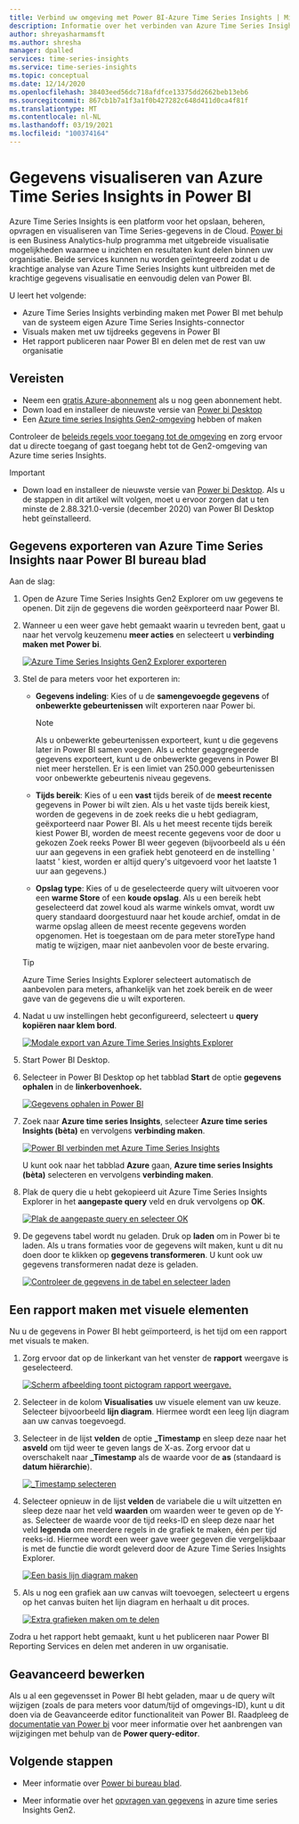 ```yaml
---
title: Verbind uw omgeving met Power BI-Azure Time Series Insights | Microsoft Docs
description: Informatie over het verbinden van Azure Time Series Insights naar Power BI voor het delen, het diagram en weer geven van gegevens in uw organisatie.
author: shreyasharmamsft
ms.author: shresha
manager: dpalled
services: time-series-insights
ms.service: time-series-insights
ms.topic: conceptual
ms.date: 12/14/2020
ms.openlocfilehash: 38403eed56dc718afdfce13375dd2662beb13eb6
ms.sourcegitcommit: 867cb1b7a1f3a1f0b427282c648d411d0ca4f81f
ms.translationtype: MT
ms.contentlocale: nl-NL
ms.lasthandoff: 03/19/2021
ms.locfileid: "100374164"
---
```

# <a name="visualize-data-from-azure-time-series-insights-in-power-bi"></a>Gegevens visualiseren van Azure Time Series Insights in Power BI

Azure Time Series Insights is een platform voor het opslaan, beheren, opvragen en visualiseren van Time Series-gegevens in de Cloud. [Power bi](https://powerbi.microsoft.com) is een Business Analytics-hulp programma met uitgebreide visualisatie mogelijkheden waarmee u inzichten en resultaten kunt delen binnen uw organisatie. Beide services kunnen nu worden geïntegreerd zodat u de krachtige analyse van Azure Time Series Insights kunt uitbreiden met de krachtige gegevens visualisatie en eenvoudig delen van Power BI.

U leert het volgende:

* Azure Time Series Insights verbinding maken met Power BI met behulp van de systeem eigen Azure Time Series Insights-connector
* Visuals maken met uw tijdreeks gegevens in Power BI
* Het rapport publiceren naar Power BI en delen met de rest van uw organisatie


## <a name="prerequisites"></a>Vereisten

* Neem een [gratis Azure-abonnement](https://azure.microsoft.com/free/) als u nog geen abonnement hebt.
* Down load en installeer de nieuwste versie van [Power bi Desktop](https://powerbi.microsoft.com/downloads/)
* Een [Azure time series Insights Gen2-omgeving](./how-to-provision-manage.md) hebben of maken

Controleer de [beleids regels voor toegang tot de omgeving](./concepts-access-policies.md) en zorg ervoor dat u directe toegang of gast toegang hebt tot de Gen2-omgeving van Azure time series Insights. 

> [!IMPORTANT]
> * Down load en installeer de nieuwste versie van [Power bi Desktop](https://powerbi.microsoft.com/downloads/). Als u de stappen in dit artikel wilt volgen, moet u ervoor zorgen dat u ten minste de 2.88.321.0-versie (december 2020) van Power BI Desktop hebt geïnstalleerd. 

## <a name="export-data-from-azure-time-series-insights-into-power-bi-desktop"></a>Gegevens exporteren van Azure Time Series Insights naar Power BI bureau blad

Aan de slag:

1. Open de Azure Time Series Insights Gen2 Explorer om uw gegevens te openen. Dit zijn de gegevens die worden geëxporteerd naar Power BI.
1. Wanneer u een weer gave hebt gemaakt waarin u tevreden bent, gaat u naar het vervolg keuzemenu **meer acties** en selecteert u **verbinding maken met Power bi**.

    [![Azure Time Series Insights Gen2 Explorer exporteren](media/how-to-connect-power-bi/export-from-explorer.jpg)](media/how-to-connect-power-bi/export-from-explorer.jpg#lightbox)

1. Stel de para meters voor het exporteren in:

   * **Gegevens indeling**: Kies of u de **samengevoegde gegevens** of **onbewerkte gebeurtenissen** wilt exporteren naar Power bi. 

       > [!NOTE]
       > Als u onbewerkte gebeurtenissen exporteert, kunt u die gegevens later in Power BI samen voegen. Als u echter geaggregeerde gegevens exporteert, kunt u de onbewerkte gegevens in Power BI niet meer herstellen. Er is een limiet van 250.000 gebeurtenissen voor onbewerkte gebeurtenis niveau gegevens.

   * **Tijds bereik**: Kies of u een **vast** tijds bereik of de **meest recente** gegevens in Power bi wilt zien. Als u het vaste tijds bereik kiest, worden de gegevens in de zoek reeks die u hebt gediagram, geëxporteerd naar Power BI. Als u het meest recente tijds bereik kiest Power BI, worden de meest recente gegevens voor de door u gekozen Zoek reeks Power BI weer gegeven (bijvoorbeeld als u één uur aan gegevens in een grafiek hebt genoteerd en de instelling ' laatst ' kiest, worden er altijd query's uitgevoerd voor het laatste 1 uur aan gegevens.)
  
   * **Opslag type**: Kies of u de geselecteerde query wilt uitvoeren voor een **warme Store** of een **koude opslag**. Als u een bereik hebt geselecteerd dat zowel koud als warme winkels omvat, wordt uw query standaard doorgestuurd naar het koude archief, omdat in de warme opslag alleen de meest recente gegevens worden opgenomen. Het is toegestaan om de para meter storeType hand matig te wijzigen, maar niet aanbevolen voor de beste ervaring. 

    > [!TIP] 
    > Azure Time Series Insights Explorer selecteert automatisch de aanbevolen para meters, afhankelijk van het zoek bereik en de weer gave van de gegevens die u wilt exporteren. 

1. Nadat u uw instellingen hebt geconfigureerd, selecteert u **query kopiëren naar klem bord**.

    [![Modale export van Azure Time Series Insights Explorer](media/how-to-connect-power-bi/choose-explorer-parameters.jpg)](media/how-to-connect-power-bi/choose-explorer-parameters.jpg#lightbox)

1. Start Power BI Desktop.
   
1. Selecteer in Power BI Desktop op het tabblad **Start** de optie **gegevens ophalen** in de **linkerbovenhoek.**

    [![Gegevens ophalen in Power BI](media/how-to-connect-power-bi/get-data-power-bi.jpg)](media/how-to-connect-power-bi/get-data-power-bi.jpg#lightbox)

1. Zoek naar **Azure time series Insights**, selecteer **Azure time series Insights (bèta)** en vervolgens **verbinding maken**.

    [![Power BI verbinden met Azure Time Series Insights](media/how-to-connect-power-bi/select-tsi-connector.jpg)](media/how-to-connect-power-bi/select-tsi-connector.jpg#lightbox)

    U kunt ook naar het tabblad **Azure** gaan, **Azure time series Insights (bèta)** selecteren en vervolgens **verbinding maken**.

1. Plak de query die u hebt gekopieerd uit Azure Time Series Insights Explorer in het **aangepaste query** veld en druk vervolgens op **OK**.

    [![Plak de aangepaste query en selecteer OK](media/how-to-connect-power-bi/custom-query-load.png)](media/how-to-connect-power-bi/custom-query-load.png#lightbox)  

1.  De gegevens tabel wordt nu geladen. Druk op **laden** om in Power bi te laden. Als u trans formaties voor de gegevens wilt maken, kunt u dit nu doen door te klikken op **gegevens transformeren**. U kunt ook uw gegevens transformeren nadat deze is geladen.

    [![Controleer de gegevens in de tabel en selecteer laden](media/how-to-connect-power-bi/review-the-loaded-data-table.png)](media/how-to-connect-power-bi/review-the-loaded-data-table.png#lightbox)  

## <a name="create-a-report-with-visuals"></a>Een rapport maken met visuele elementen

Nu u de gegevens in Power BI hebt geïmporteerd, is het tijd om een rapport met visuals te maken.

1. Zorg ervoor dat op de linkerkant van het venster de **rapport** weergave is geselecteerd.

    [![Scherm afbeelding toont pictogram rapport weergave.](media/how-to-connect-power-bi/select-the-report-view.png)](media/how-to-connect-power-bi/select-the-report-view.png#lightbox)

1. Selecteer in de kolom **Visualisaties** uw visuele element van uw keuze. Selecteer bijvoorbeeld **lijn diagram**. Hiermee wordt een leeg lijn diagram aan uw canvas toegevoegd.

1.  Selecteer in de lijst **velden** de optie **_Timestamp** en sleep deze naar het **asveld** om tijd weer te geven langs de X-as. Zorg ervoor dat u overschakelt naar **_Timestamp** als de waarde voor de **as** (standaard is **datum hiërarchie**).

    [![_Timestamp selecteren](media/how-to-connect-power-bi/select-timestamp.png)](media/how-to-connect-power-bi/select-timestamp.png#lightbox)

1.  Selecteer opnieuw in de lijst **velden** de variabele die u wilt uitzetten en sleep deze naar het veld **waarden** om waarden weer te geven op de Y-as. Selecteer de waarde voor de tijd reeks-ID en sleep deze naar het veld **legenda** om meerdere regels in de grafiek te maken, één per tijd reeks-id. Hiermee wordt een weer gave weer gegeven die vergelijkbaar is met de functie die wordt geleverd door de Azure Time Series Insights Explorer. 

    [![Een basis lijn diagram maken](media/how-to-connect-power-bi/power-bi-line-chart.png)](media/how-to-connect-power-bi/power-bi-line-chart.png#lightbox)

1. Als u nog een grafiek aan uw canvas wilt toevoegen, selecteert u ergens op het canvas buiten het lijn diagram en herhaalt u dit proces.

    [![Extra grafieken maken om te delen](media/how-to-connect-power-bi/power-bi-additional-charts.png)](media/how-to-connect-power-bi/power-bi-additional-charts.png#lightbox)

Zodra u het rapport hebt gemaakt, kunt u het publiceren naar Power BI Reporting Services en delen met anderen in uw organisatie.

## <a name="advanced-editing"></a>Geavanceerd bewerken
Als u al een gegevensset in Power BI hebt geladen, maar u de query wilt wijzigen (zoals de para meters voor datum/tijd of omgevings-ID), kunt u dit doen via de Geavanceerde editor functionaliteit van Power BI. Raadpleeg de [documentatie van Power bi](/power-bi/desktop-query-overview) voor meer informatie over het aanbrengen van wijzigingen met behulp van de **Power query-editor**. 

## <a name="next-steps"></a>Volgende stappen

* Meer informatie over [Power bi bureau blad](/power-bi/desktop-query-overview).

* Meer informatie over het [opvragen van gegevens](concepts-query-overview.md) in azure time series Insights Gen2.
